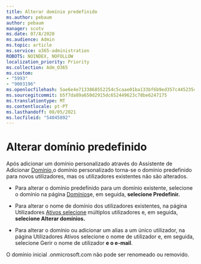 ```yaml
---
title: Alterar domínio predefinido
ms.author: pebaum
author: pebaum
manager: scotv
ms.date: 07/8/2020
ms.audience: Admin
ms.topic: article
ms.service: o365-administration
ROBOTS: NOINDEX, NOFOLLOW
localization_priority: Priority
ms.collection: Adm_O365
ms.custom:
- "5993"
- "9003196"
ms.openlocfilehash: 5ae6e4e7133868552254c5caae01ba133bf6b9ed357c4452354bbac9525a7f44
ms.sourcegitcommit: b5f7da89a650d2915dc652449623c78be6247175
ms.translationtype: MT
ms.contentlocale: pt-PT
ms.lasthandoff: 08/05/2021
ms.locfileid: "54045892"
---
```

# <a name="change-default-domain"></a>Alterar domínio predefinido

Após adicionar um domínio personalizado através do Assistente de Adicionar [Domínio,](https://admin.microsoft.com/Adminportal#/Domains/Wizard)o domínio personalizado torna-se o domínio predefinido para novos utilizadores, mas os utilizadores existentes não são alterados.

- Para alterar o domínio predefinido para um domínio existente, selecione o domínio na página [Domínios](https://admin.microsoft.com/Adminportal/Home#/Domains)e, em seguida, **selecione Predefinir.**

- Para alterar o nome de domínio dos utilizadores existentes, na página Utilizadores [Ativos selecione](https://admin.microsoft.com/Adminportal/Home#/users) múltiplos utilizadores e, em seguida, **selecione Alterar domínios.**

- Para alterar o domínio ou adicionar um alias [](https://admin.microsoft.com/Adminportal/Home#/users) a um único utilizador, na página Utilizadores Ativos selecione o nome de utilizador e, em seguida, selecione Gerir o nome de utilizador **e o e-mail**.

O domínio inicial .onmicrosoft.com não pode ser renomeado ou removido.